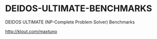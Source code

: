 # DEIDOS-ULTIMATE-BENCHMARKS

DEIDOS ULTIMATE (NP-Complete Problem Solver) Benchmarks

http://klout.com/maxtuno

